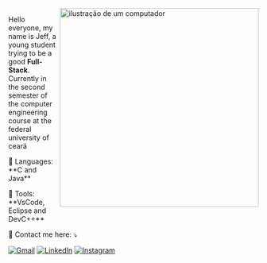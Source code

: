 <img src="https://raw.githubusercontent.com/MicaelliMedeiros/micaellimedeiros/master/image/computer-illustration.png" alt="ilustração de um computador" min-width="400px" max-width="400px" width="400px" align="right">

<p align="left"> 
  Hello everyone, my name is Jeff, a young student trying to be a good <strong>Full-Stack</strong>.<br>
  Currently in the second semester of the computer engineering course at the federal university of ceará
</p>

<p align="left">
  🦄 Languages: **C and Java**
</p>

<p align="left">
  💼 Tools: **VsCode, Eclipse and DevC++**
</p>

<p align="left">
  💌 Contact me here: ⤵️
</p>

<p align="left">
  <a href="mailto:jeffersonaguiarsou@gmail.com" title="Gmail">
  <img src="https://img.shields.io/badge/-Gmail-FF0000?style=flat-square&labelColor=FF0000&logo=gmail&logoColor=white" alt="Gmail"/></a>
  <a href="https://www.linkedin.com/in/jefferson-aguiar-6064122b1/" title="LinkedIn">
  <img src="https://img.shields.io/badge/-Linkedin-0e76a8?style=flat-square&logo=Linkedin&logoColor=white" alt="LinkedIn"/></a>
  <a href="https://www.instagram.com/jxffool" title="Instagram">
  <img src="https://img.shields.io/badge/-Instagram-DF0174?style=flat-square&labelColor=DF0174&logo=instagram&logoColor=white" alt="Instagram"/></a>
</p>
